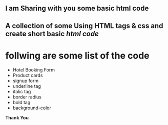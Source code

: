 ## I am Sharing with you some basic html code
A collection of some Using **HTML tags & css** and create short basic *html code*
---
# follwing are some list of the code
- Hotel Booking Form
- Product cards
- signup form
- underline tag
- italic tag
- border radius
- bold tag
- background-color

**Thank You**